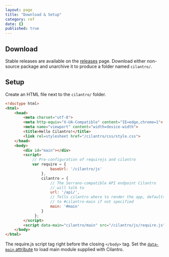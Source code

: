 ```yaml
---
layout: page
title: "Download & Setup"
category: ref
date: {}
published: true
---
```


## Download

Stable releases are available on the [releases](https://github.com/cbmi/cilantro/releases) page. Download either non-source package and unarchive it to produce a folder named `cilantro/`.

## Setup

Create an HTML file next to the `cilantro/` folder.

```html
<!doctype html>
<html>
    <head>
        <meta charset="utf-8">
        <meta http-equiv="X-UA-Compatible" content="IE=edge,chrome=1">
        <meta name="viewport" content="width=device-width">
        <title>Hello Cilantro!</title>
        <link rel=stylesheet href="/cilantro/css/style.css">
    </head>
    <body>
        <div id="main"></div>
        <script>
        	// Pre-configuration of requirejs and cilantro
        	var require = {
            		baseUrl: '/cilantro/js'
            	},
            	cilantro = {
					// The Serrano-compatible API endpoint Cilantro
                    // will talk to
    				url: '/api/',
    				// Tells cilantro where to render the app, defaults
                    // to #cilantro-main if not specified
			    	main: '#main'
                }
             };
        </script>
        <script data-main="cilantro/main" src="/cilantro/js/require.js"></script>
    </body>
</html>
```

The require.js script tag right before the closing `</body>` tag. Set the [`data-main` attribute](http://requirejs.org/docs/api.html#jsfiles) to load main module supplied with Cilantro.